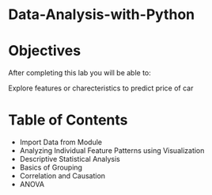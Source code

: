 # Data-Analysis-with-Python


# Objectives
After completing this lab you will be able to:

Explore features or charecteristics to predict price of car
# Table of Contents
* Import Data from Module
* Analyzing Individual Feature Patterns using Visualization
* Descriptive Statistical Analysis
* Basics of Grouping
* Correlation and Causation
* ANOVA
